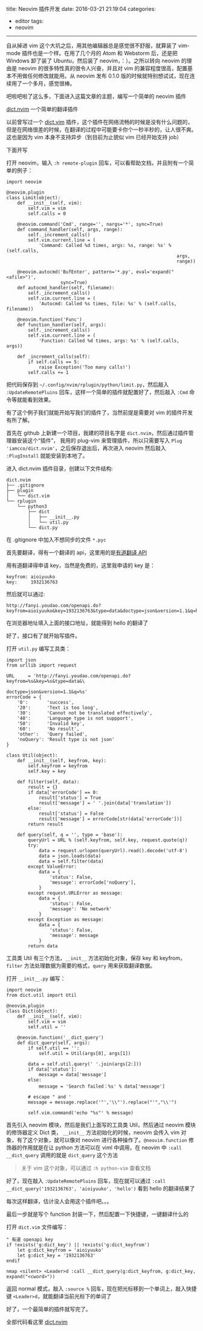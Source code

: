 title: Neovim 插件开发
date: 2016-03-21 21:19:04
categories:
 - editor
tags:
 - neovim
---

自从掉进 vim 这个大坑之后，用其他编辑器总是感觉很不舒服，就算装了 vim-mode 插件也是一个样。在用了几个月的 Atom 和 Webstorm 后，还是把 Windows 卸了装了 Ubuntu，然后装了 neovim，：）。之所以转向 neovim 的理由是 neovim 的很多特性真的很令人兴奋，并且对 vim 的兼容程度很高，配置基本不用做任何修改就能用。从 neovim 发布 0.1.0 版的时候就特别想试试，现在连续用了一个多月，感觉很棒。

吧啦吧啦了这么多，下面进入这篇文章的主题，编写一个简单的 neovim 插件

[dict.nvim](https://github.com/iamcco/dict.nvim) 一个简单的翻译插件

以前曾写过一个 [dict.vim](https://github.com/iamcco/dict.vim) 插件，这个插件在网络流畅的时候是没有什么问题的，但是在网络很差的时候，在翻译的过程中可能要卡你个一秒半秒的，让人很不爽。这也是因为 vim 本身不支持异步（到目前为止貌似 vim 已经开始支持 job）

下面开写

打开 neovim，输入 `:h remote-plugin` 回车，可以看帮助文档，并且附有一个简单的例子：

```
import neovim

@neovim.plugin
class Limit(object):
    def __init__(self, vim):
        self.vim = vim
        self.calls = 0

    @neovim.command('Cmd', range='', nargs='*', sync=True)
    def command_handler(self, args, range):
        self._increment_calls()
        self.vim.current.line = (
            'Command: Called %d times, args: %s, range: %s' % (self.calls,
                                                               args,
                                                               range))

    @neovim.autocmd('BufEnter', pattern='*.py', eval='expand("<afile>")',
                    sync=True)
    def autocmd_handler(self, filename):
        self._increment_calls()
        self.vim.current.line = (
            'Autocmd: Called %s times, file: %s' % (self.calls, filename))

    @neovim.function('Func')
    def function_handler(self, args):
        self._increment_calls()
        self.vim.current.line = (
            'Function: Called %d times, args: %s' % (self.calls, args))

    def _increment_calls(self):
        if self.calls == 5:
            raise Exception('Too many calls!')
        self.calls += 1

```

把代码保存到 `~/.config/nvim/rplugin/python/limit.py`，然后敲入 `:UpdateRemotePluins` 回车，这样一个简单的插件就配置好了，然后敲入 `:Cmd` 命令等就能看到效果。

有了这个例子我们就能开始写我们的插件了，当然前提是需要对 vim 的插件开发有所了解。

首先在 github 上新建一个项目，我建的项目名字是 `dict.nvim`，然后通过插件管理器安装这个“插件”，
我用的 plug-vim 来管理插件，所以只需要写入 `Plug 'iamcco/dict.nvim'`，之后保存退出后，再次进入
neovim 然后敲入 `:PlugInstall` 就能安装到本地了。

进入 dict.nvim 插件目录，创建以下文件结构:

```
dict.nvim
├── .gitignore
├── plugin
│   └── dict.vim
└── rplugin
    └── python3
        ├── dict
        │   ├── __init__.py
        │   └── util.py
        └── dict.py
```
在 .gitignore 中加入不想同步的文件 `*.pyc`

首先要翻译，得有一个翻译的 api，这里用的是[有道翻译 API](http://fanyi.youdao.com/openapi?path=data-mode)

用有道翻译得申请 key，当然是免费的，这里我申请的 key 是：

```
keyfrom: aioiyuuko
key:     1932136763
```

然后就可以通过:

```
http://fanyi.youdao.com/openapi.do?keyfrom=aioiyuuko&key=1932136763&type=data&doctype=json&version=1.1&q=hello
```
在浏览器地址填入上面的接口地址，就能得到 hello 的翻译了

好了，接口有了就开始写插件。

打开 `util.py` 编写工具类：

```
import json
from urllib import request

URL     = 'http://fanyi.youdao.com/openapi.do?keyfrom=%s&key=%s&type=data&\
                                                doctype=json&version=1.1&q=%s'
errorCode = {
    '0':       'success',
    '20':      'Text is too loog',
    '30':      'Cannot not be translated effectively',
    '40':      'Language type is not suppport',
    '50':      'Invalid key',
    '60':      'No result',
    'other':   'Query failed',
    'noQuery': 'Result type is not json'
}

class Util(object):
    def __init__(self, keyfrom, key):
        self.keyfrom = keyfrom
        self.key = key

    def filter(self, data):
        result = {}
        if data['errorCode'] == 0:
            result['status'] = True
            result['message'] = ' '.join(data['translation'])
        else:
            result['status'] = False
            result['message'] = errorCode[str(data['errorCode'])]
        return result

    def query(self, q = '', type = 'base'):
        queryUrl = URL % (self.keyfrom, self.key, request.quote(q))
        try:
            data = request.urlopen(queryUrl).read().decode('utf-8')
            data = json.loads(data)
            data = self.filter(data)
        except ValueError:
            data = {
                'status': False,
                'message': errorCode['noQuery'],
            }
        except request.URLError as message:
            data = {
                'status': False,
                'message': 'No network'
            }
        except Exception as message:
            data = {
                'status': False,
                'message': message
            }
        return data
```

工具类 Util 有三个方法，`__init__` 方法初始化对象，保存 key 和 keyfrom，`filter` 方法处理数据为需要的格式，`query` 用来获取翻译数据。

打开 `__init__.py` 编写：

```
import neovim
from dict.util import Util

@neovim.plugin
class Dict(object):
    def __init__(self, vim):
        self.vim = vim
        self.util = ''

    @neovim.function('__dict_query')
    def dict_query(self, args):
        if self.util == '':
            self.util = Util(args[0], args[1])

        data = self.util.query(' '.join(args[2:]))
        if data['status']:
            message = data['message']
        else:
            message = 'Search failed：%s' % data['message']

        # escape " and '
        message = message.replace('"','\\"').replace("'","\\'")

        self.vim.command('echo "%s"' % message)
```

首先引入 neovim 模块，然后是我们上面写的工具类 Util，然后通过 neovim 模块的修饰器定义 Dict 类， `__init__` 方法初始化的时候，neovim 会传入 vim 对象，有了这个对象，就可以像对 neovim 进行各种操作了。`@neovim.function` 修饰器的作用就是在让 python 方法可以在 viml 中调用，在 neovim 中 `:call __dict_query` 调用的就是 `dict_query` 这个方法

> 关于 vim 这个对象，可以通过 `:h python-vim` 查看文档

好了，现在敲入 `:UpdateRemotePluins` 回车，现在就可以通过 `:call __dict_query('1932136763', 'aioiyuuko', 'hello')` 看到 hello 的翻译结果了

每次这样翻译，估计没人会用这个插件吧。。。

最后一步就是写个 function 封装一下，然后配置一下快捷键，一键翻译什么的

打开 `dict.vim` 文件编写：

```
" 有道 openapi key
if !exists('g:dict_key') || !exists('g:dict_keyfrom')
    let g:dict_keyfrom = 'aioiyuuko'
    let g:dict_key = '1932136763'
endif

nmap <silent> <Leader>d :call __dict_query(g:dict_keyfrom, g:dict_key, expand("<cword>"))

```

返回 normal 模式，敲入 `:source %` 回车，现在把光标移到一个单词上，敲入快捷键 `<Leader>d`，就能翻译当前光标下的单词了

好了，一个最简单的插件就写完了。

全部代码看这里 [dict.nvim](https://github.com/iamcco/dict.nvim)
